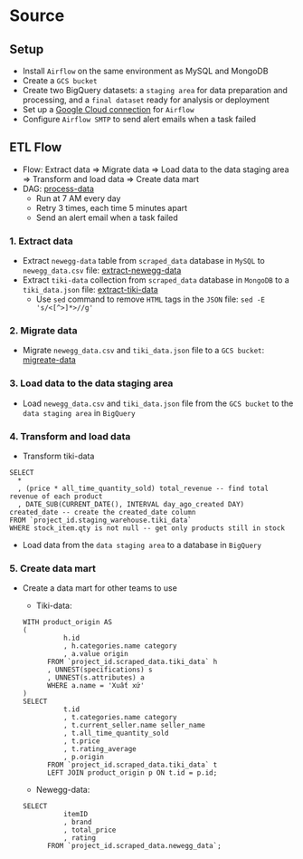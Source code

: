 # Source

## Setup
- Install `Airflow` on the same environment as MySQL and MongoDB
- Create a `GCS bucket`
- Create two BigQuery datasets: a `staging area` for data preparation and processing, and a `final dataset` ready for analysis or deployment
- Set up a [Google Cloud connection](src/connection_configurating/cloud_connection.py) for `Airflow`
- Configure `Airflow SMTP` to send alert emails when a task failed

## ETL Flow
- Flow: Extract data => Migrate data => Load data to the data staging area => Transform and load data => Create data mart
- DAG: [process-data](src/dag)
  - Run at 7 AM every day
  - Retry 3 times, each time 5 minutes apart
  - Send an alert email when a task failed

### 1. Extract data
- Extract `newegg-data` table from `scraped_data` database in `MySQL` to `newegg_data.csv` file: [extract-newegg-data](src/data_processing/extract_newegg_data.py)
- Extract `tiki-data` collection from `scraped_data` database in `MongoDB` to a `tiki_data.json` file: [extract-tiki-data](src/data_processing/extract_tiki_data.py)
  - Use `sed` command to remove `HTML` tags in the `JSON` file: `sed -E 's/<[^>]*>//g'`
 
### 2. Migrate data
- Migrate `newegg_data.csv` and `tiki_data.json` file to a `GCS bucket`: [migreate-data](src/data_processing)

### 3. Load data to the data staging area
- Load `newegg_data.csv` and `tiki_data.json` file from the `GCS bucket` to the `data staging area` in `BigQuery`

### 4. Transform and load data
- Transform tiki-data

```
SELECT
  *
  , (price * all_time_quantity_sold) total_revenue -- find total revenue of each product
  , DATE_SUB(CURRENT_DATE(), INTERVAL day_ago_created DAY) created_date -- create the created_date column
FROM `project_id.staging_warehouse.tiki_data`
WHERE stock_item.qty is not null -- get only products still in stock
```
- Load data from the `data staging area` to a database in `BigQuery`

### 5. Create data mart
- Create a data mart for other teams to use
  - Tiki-data:

  ```
  WITH product_origin AS
  (
			h.id
			, h.categories.name category
			, a.value origin
		FROM `project_id.scraped_data.tiki_data` h
		, UNNEST(specifications) s
		, UNNEST(s.attributes) a
		WHERE a.name = 'Xuất xứ'
  )
  SELECT
			t.id
			, t.categories.name category
			, t.current_seller.name seller_name
			, t.all_time_quantity_sold
			, t.price
			, t.rating_average
			, p.origin
		FROM `project_id.scraped_data.tiki_data` t
		LEFT JOIN product_origin p ON t.id = p.id;
  ```

  - Newegg-data:
  ```
  SELECT
			itemID
			, brand
			, total_price
			, rating
		FROM `project_id.scraped_data.newegg_data`;
  ```
